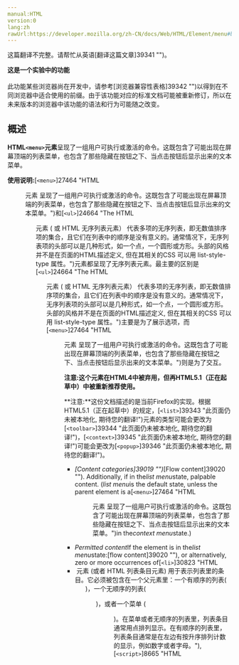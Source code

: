 ```yaml
---
manual:HTML
version:0
lang:zh
rawUrl:https://developer.mozilla.org/zh-CN/docs/Web/HTML/Element/menu#bc1
---
```




这篇翻译不完整。请帮忙从英语[翻译这篇文章]39341 "")。






**这是一个实验中的功能**<br></br>此功能某些浏览器尚在开发中，请参考[浏览器兼容性表格]39342 "")以得到在不同浏览器中适合使用的前缀。由于该功能对应的标准文档可能被重新修订，所以在未来版本的浏览器中该功能的语法和行为可能随之改变。



## 概述<a name="概述"></a>


**HTML`<menu>`元素**呈现了一组用户可执行或激活的命令。这既包含了可能出现在屏幕顶端的列表菜单，也包含了那些隐藏在按钮之下、当点击按钮后显示出来的文本菜单。

**使用说明:**[`<menu>`]27464 "HTML <menu> 元素 呈现了一组用户可执行或激活的命令。这既包含了可能出现在屏幕顶端的列表菜单，也包含了那些隐藏在按钮之下、当点击按钮后显示出来的文本菜单。")和[`<ul>`]24664 "The HTML <ul> 元素 ( 或 HTML 无序列表元素） 代表多项的无序列表，即无数值排序项的集合，且它们在列表中的顺序是没有意义的。通常情况下，无序列表项的头部可以是几种形式，如一个点，一个圆形或方形。头部的风格并不是在页面的HTML描述定义, 但在其相关的CSS 可以用 list-style-type 属性。")元素都呈现了无序列表元素。最主要的区别是[`<ul>`]24664 "The HTML <ul> 元素 ( 或 HTML 无序列表元素） 代表多项的无序列表，即无数值排序项的集合，且它们在列表中的顺序是没有意义的。通常情况下，无序列表项的头部可以是几种形式，如一个点，一个圆形或方形。头部的风格并不是在页面的HTML描述定义, 但在其相关的CSS 可以用 list-style-type 属性。")主要是为了展示选项，而[`<menu>`]27464 "HTML <menu> 元素 呈现了一组用户可执行或激活的命令。这既包含了可能出现在屏幕顶端的列表菜单，也包含了那些隐藏在按钮之下、当点击按钮后显示出来的文本菜单。")则是为了交互。


**注意:这个元素在HTML4中被弃用，但再HTML5.1（正在起草中）中被重新推荐使用。**



**注意:**这份文档描述的是当前Firefox的实现。根据HTML5.1（正在起草中）的规定，[`<list>`]39343 "此页面仍未被本地化, 期待您的翻译!")元素的类型可能会更改为[`<toolbar>`]39344 "此页面仍未被本地化, 期待您的翻译!")，[`<context>`]39345 "此页面仍未被本地化, 期待您的翻译!")可能会更改为[`<popup>`]39346 "此页面仍未被本地化, 期待您的翻译!")。


* <dfn>[Content categories]39019 "")</dfn>[Flow content]39020 ""). Additionally, if in the*list menu*state, palpable content. (*list menu*is the default state, unless the parent element is a[`<menu>`]27464 "HTML <menu> 元素 呈现了一组用户可执行或激活的命令。这既包含了可能出现在屏幕顶端的列表菜单，也包含了那些隐藏在按钮之下、当点击按钮后显示出来的文本菜单。")in the*context menu*state.)
* <dfn>Permitted content</dfn>If the element is in the*list menu*state:[flow content]39020 ""), or alternatively, zero or more occurrences of[`<li>`]30823 "HTML <li> 元素 (或者 HTML 列表条目元素) 用于表示列表里的条目。它必须被包含在一个父元素里：一个有顺序的列表(<ol>)，一个无顺序的列表(<ul>)，或者一个菜单 (<menu>)。在菜单或者无顺序的列表里，列表条目通常用点排列显示。在有顺序的列表里，列表条目通常是在左边有按升序排列计数的显示，例如数字或者字母。"),[`<script>`]8665 "HTML <script> 元素用于嵌入或引用可执行脚本。"), and[`<template>`]9567 "HTML <template> 元素 是一种用于保存客户端内容的机制，该内容在页面加载时不被渲染，但可以在运行时使用JavaScript进行实例化。").<br></br>If the element is in the*context menu*state: zero or more occurrences, in any order, of[`<menu>`]27464 "HTML <menu> 元素 呈现了一组用户可执行或激活的命令。这既包含了可能出现在屏幕顶端的列表菜单，也包含了那些隐藏在按钮之下、当点击按钮后显示出来的文本菜单。")(*context menu*state only),[`<menuitem>`]27469 "此页面仍未被本地化, 期待您的翻译!"),[`<hr>`]38813 "HTML <hr> 元素表示段落级元素之间的主题转换（例如，一个故事中的场景的改变，或一个章节的主题的改变）。在HTML的早期版本中，它是一个水平线。现在它仍能在可视化浏览器中表现为水平线，但目前被定义为语义上的，而不是表现层面上。"),[`<script>`]8665 "HTML <script> 元素用于嵌入或引用可执行脚本。"), and[`<template>`]9567 "HTML <template> 元素 是一种用于保存客户端内容的机制，该内容在页面加载时不被渲染，但可以在运行时使用JavaScript进行实例化。").
* <dfn>Tag omission</dfn>不允许，开始标签和结束标签都不能省略。
* <dfn>Permitted parent elements</dfn>Any element that accepts[flow content]39020 "").
* <dfn>DOM interface</dfn>[`HTMLMenuElement`]12228 "此页面仍未被本地化, 期待您的翻译!")

## Attributes<a name="Attributes"></a>


该元素支持[全局属性]39264 "en/HTML/Global attributes")，以及以下属性。

<dl><dt id=''>**`label`**</dt><dd>The name of the menu as shown to the user. Used within nested menus, to provide a label through which the submenu can be accessed. Must only be specified when the parent element is a[`<menu>`]27464 "HTML <menu> 元素 呈现了一组用户可执行或激活的命令。这既包含了可能出现在屏幕顶端的列表菜单，也包含了那些隐藏在按钮之下、当点击按钮后显示出来的文本菜单。")in the*context menu*state.</dd><dt id=''>**`type`**</dt><dd>This attribute indicates the kind of menu being declared, and can be one of two values.
* `context`: The*context menu*state, which represents a group of commands activated through another element. This might be through the`[menu]39347 "")`attribute of a[`<button>`]12221 "HTML <button>元素 表示一个可点击的按钮。能够在表单，或者 HTML 文档的任一需要按钮的位置。默认情况下 HTML 按钮会呈现与用户主机相似的样式，基于 user agent。"), or an element with a[`contextmenu`]39348 "")attribute. When nesting[`<menu>`]27464 "HTML <menu> 元素 呈现了一组用户可执行或激活的命令。这既包含了可能出现在屏幕顶端的列表菜单，也包含了那些隐藏在按钮之下、当点击按钮后显示出来的文本菜单。")elements directly within one another, this is the missing value default if the parent is already in this state.
* `list`: The*list menu*state, which represents a series of commands for user interaction. This is the missing value default, except where the parent element is a[`<menu>`]27464 "HTML <menu> 元素 呈现了一组用户可执行或激活的命令。这既包含了可能出现在屏幕顶端的列表菜单，也包含了那些隐藏在按钮之下、当点击按钮后显示出来的文本菜单。")in the*context menu*state.
</dd></dl>
## 实例<a name="Examples"></a>

### 实例 1<a name="实例_1"></a>

```
<!-- A button, which displays a menu when clicked. -->
<button type="menu" menu="dropdown-menu">
  Dropdown
</button>

<menu type="context" id="dropdown-menu">
  <menuitem label="Action">
  <menuitem label="Another action">
  <hr>
  <menuitem label="Separated action">
</menu>
```

## **结果:**<a name="结果"></a>


<iframe src='https://mdn.mozillademos.org/zh-CN/docs/Web/HTML/Element/menu$samples/Example_1?revision=1350417' width='null' height='null'></iframe>


### 实例2<a name="实例2"></a>

```
<!-- A context menu for a simple editor, containing two menu buttons. -->
<menu>
  <li>
    <button type="menu" value="File" menu="file-menu">
    <menu type="context" id="file-menu">
      <menuitem label="New..." onclick="newFile()">
      <menuitem label="Save..." onclick="saveFile()">
    </menu>
  </li>
  <li>
    <button type="menu" value="Edit" menu="edit-menu">
    <menu type="context" id="edit-menu">
      <menuitem label="Cut..." onclick="cutEdit()">
      <menuitem label="Copy..." onclick="copyEdit()">
      <menuitem label="Paste..." onclick="pasteEdit()">
    </menu>
  </li>
</menu>
```

## **结果:**<a name="结果_2"></a>


<iframe src='https://mdn.mozillademos.org/zh-CN/docs/Web/HTML/Element/menu$samples/Example_2?revision=1350417' width='null' height='null'></iframe>


## 规范<a name="Specifications"></a>

Specification | Status | Comment 
 ---  |  ---  |  ---  | 
[HTML Living Standard<br></br><small>&lt;menu&gt;</small>]39349 "") | Living Standard |  
[HTML 5.1<br></br><small>&lt;menu&gt;</small>]39350 "") | Recommendation |  


## 浏览器兼容性<a name="浏览器兼容性"></a>


**[We&#39;re converting our compatibility data into a machine-readable JSON format]3344 "")**. This compatibility table still uses the old format, because we haven&#39;t yet converted the data it contains.**[Find out how you can help!]3392 "")**


* 
* 

Feature | Chrome | Firefox (Gecko) | Internet Explorer | Opera | Safari 
Basic support | ? | ?[<sup>[1]</sup>]39351 "") | ? | ? | ? 





[<sup>[1]</sup>]22414 "")Gecko has some implementation, though it is not compatible to the specification. See[bug 1100749]39352 "").


## 参见<a name="参见"></a>

* Other list-related HTML Elements:[`<ol>`]32162 "HTML <ol> 元素 表示多个有序列表项，通常渲染为有带编号的列表。"),[`<ul>`]24664 "The HTML <ul> 元素 ( 或 HTML 无序列表元素） 代表多项的无序列表，即无数值排序项的集合，且它们在列表中的顺序是没有意义的。通常情况下，无序列表项的头部可以是几种形式，如一个点，一个圆形或方形。头部的风格并不是在页面的HTML描述定义, 但在其相关的CSS 可以用 list-style-type 属性。"),[`<li>`]30823 "HTML <li> 元素 (或者 HTML 列表条目元素) 用于表示列表里的条目。它必须被包含在一个父元素里：一个有顺序的列表(<ol>)，一个无顺序的列表(<ul>)，或者一个菜单 (<menu>)。在菜单或者无顺序的列表里，列表条目通常用点排列显示。在有顺序的列表里，列表条目通常是在左边有按升序排列计数的显示，例如数字或者字母。")and the obsolete[`<dir>`]38799 "HTML 目录元素 (<dir>) 表示一个目录，也就是文件名称的集合。").
* The[`contextmenu`]39348 "HTML/Global attributes#attr-contextmenu")[global attribute]38986 "HTML/Global attributes")can be used on an element to refer to the`id`of a`menu`with the`context``[type]39353 "")`.




